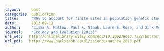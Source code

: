 ```yaml
---
layout:     post
categories: publication
title:      "Why to account for finite sites in population genetic studies and how to do this with Jaatha 2.0"
date:       2013-09-13
author:     "Lisha A. Mathew, Paul R. Staab, Laure E. Rose, and Dirk Metzler"
journal:    "Ecology and Evolution (2013)"
url_web:   http://onlinelibrary.wiley.com/doi/10.1002/ece3.722/abstract
url_pdf:   https://www.paulstaab.de/dl/science/mathew_2013.pdf
---
```


